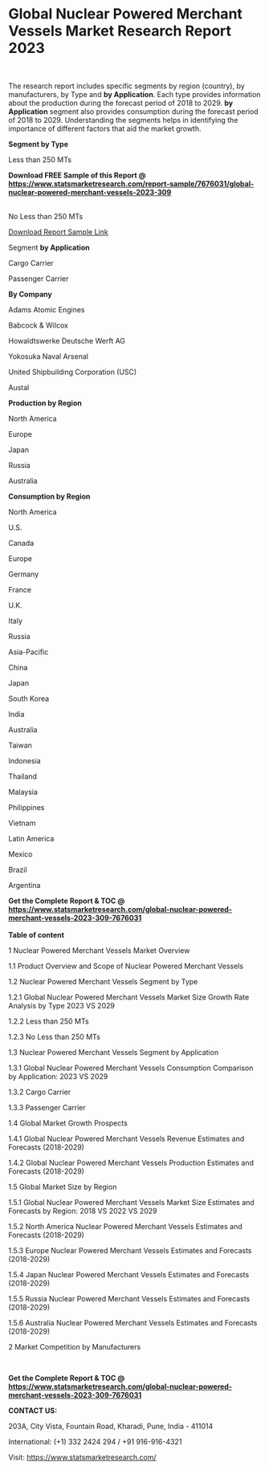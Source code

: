 <h1>Global Nuclear Powered Merchant Vessels Market Research Report 2023</h1><br/><p>The research report includes specific segments by region (country), by manufacturers, by Type and <strong>by Application</strong>. Each type provides information about the production during the forecast period of 2018 to 2029. <strong>by Application</strong> segment also provides consumption during the forecast period of 2018 to 2029. Understanding the segments helps in identifying the importance of different factors that aid the market growth.</p><p><strong>Segment by Type</strong></p><p>Less than 250 MTs</p><div><b>Download FREE Sample of this Report @ <a href="https://www.statsmarketresearch.com/download-free-sample/7676031/global-nuclear-powered-merchant-vessels-2023-309">https://www.statsmarketresearch.com/report-sample/7676031/global-nuclear-powered-merchant-vessels-2023-309</a></b></div><br><p>No Less than 250 MTs</p><p><a href="https://www.statsmarketresearch.com/download-free-sample/7676031/global-nuclear-powered-merchant-vessels-2023-309">Download Report Sample Link</a></p><p>Segment <strong>by Application</strong></p><p>Cargo Carrier</p><p>Passenger Carrier</p><p><strong>By Company</strong></p><p>Adams Atomic Engines</p><p>Babcock & Wilcox</p><p>Howaldtswerke Deutsche Werft AG</p><p>Yokosuka Naval Arsenal</p><p>United Shipbuilding Corporation (USC)</p><p>Austal</p><p><strong>Production by Region</strong></p><p>North America</p><p>Europe</p><p>Japan</p><p>Russia</p><p>Australia</p><p><strong>Consumption by Region</strong></p><p>North America</p><p>U.S.</p><p>Canada</p><p>Europe</p><p>Germany</p><p>France</p><p>U.K.</p><p>Italy</p><p>Russia</p><p>Asia-Pacific</p><p>China</p><p>Japan</p><p>South Korea</p><p>India</p><p>Australia</p><p>Taiwan</p><p>Indonesia</p><p>Thailand</p><p>Malaysia</p><p>Philippines</p><p>Vietnam</p><p>Latin America</p><p>Mexico</p><p>Brazil</p><p>Argentina</p><div><b>Get the Complete Report & TOC @ <a href="https://www.statsmarketresearch.com/global-nuclear-powered-merchant-vessels-2023-309-7676031">https://www.statsmarketresearch.com/global-nuclear-powered-merchant-vessels-2023-309-7676031</a></b></div><br><b>Table of content</b><p>1 Nuclear Powered Merchant Vessels Market Overview<br />
 
  1.1 Product Overview and Scope of Nuclear Powered Merchant Vessels<br />
 
  1.2 Nuclear Powered Merchant Vessels Segment by Type<br />
 
  1.2.1 Global Nuclear Powered Merchant Vessels Market Size Growth Rate Analysis by Type 2023 VS 2029<br />
 
  1.2.2 Less than 250 MTs<br />
 
  1.2.3 No Less than 250 MTs<br />
 
  1.3 Nuclear Powered Merchant Vessels Segment by Application<br />
 
  1.3.1 Global Nuclear Powered Merchant Vessels Consumption Comparison by Application: 2023 VS 2029<br />
 
  1.3.2 Cargo Carrier<br />
 
  1.3.3 Passenger Carrier<br />
 
  1.4 Global Market Growth Prospects<br />
 
  1.4.1 Global Nuclear Powered Merchant Vessels Revenue Estimates and Forecasts (2018-2029)<br />
 
  1.4.2 Global Nuclear Powered Merchant Vessels Production Estimates and Forecasts (2018-2029)<br />
 
  1.5 Global Market Size by Region<br />
 
  1.5.1 Global Nuclear Powered Merchant Vessels Market Size Estimates and Forecasts by Region: 2018 VS 2022 VS 2029<br />
 
  1.5.2 North America Nuclear Powered Merchant Vessels Estimates and Forecasts (2018-2029)<br />
 
  1.5.3 Europe Nuclear Powered Merchant Vessels Estimates and Forecasts (2018-2029)<br />
 
  1.5.4 Japan Nuclear Powered Merchant Vessels Estimates and Forecasts (2018-2029)<br />
 
  1.5.5 Russia Nuclear Powered Merchant Vessels Estimates and Forecasts (2018-2029)<br />
 
  1.5.6 Australia Nuclear Powered Merchant Vessels Estimates and Forecasts (2018-2029)<br />
 
 2 Market Competition by Manufacturers<br />
 
  <br><div><b>Get the Complete Report & TOC @ <a href="https://www.statsmarketresearch.com/global-nuclear-powered-merchant-vessels-2023-309-7676031">https://www.statsmarketresearch.com/global-nuclear-powered-merchant-vessels-2023-309-7676031</a></b></div></p>
 
 <b>CONTACT US:</b><br>
 
 203A, City Vista, Fountain Road, Kharadi, Pune, India - 411014 <br>
 
 International: (+1) 332 2424 294 / +91 916-916-4321<br>
 
 Visit: <a href="https://www.statsmarketresearch.com/">https://www.statsmarketresearch.com/</a>
 
 <br>